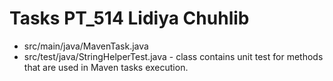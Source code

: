 # Tasks PT_514 Lidiya Chuhlib

* src/main/java/MavenTask.java 
* src/test/java/StringHelperTest.java - class contains unit test for methods that are used in Maven tasks execution. 